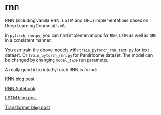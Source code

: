 # rnn

RNN (including vanilla RNN, LSTM and GRU) implementations based on Deep Learning Course at UvA.

In `pytorch_rnn.py`, you can find implementations for `RNN`, `LSTM` as well as `GRU`
in a consistent manner.

You can train the above models with `train_pytorch_rnn_text.py` for text dataset. Or `train_pytorch_rnn.py` for
Pandridome dataset. The model can be changed by changing
`model_type` run parameter.

A really good intro into PyTorch RNN is found:

[RNN blog post](https://blog.floydhub.com/a-beginners-guide-on-recurrent-neural-networks-with-pytorch/)

[RNN Notebook](https://github.com/gabrielloye/RNN-walkthrough/blob/master/main.ipynb)

[LSTM blog post](https://blog.floydhub.com/long-short-term-memory-from-zero-to-hero-with-pytorch/)

[Transformer blog post](https://blog.floydhub.com/the-transformer-in-pytorch/)
